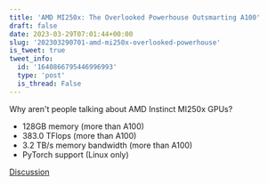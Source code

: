 ```yaml
---
title: 'AMD MI250x: The Overlooked Powerhouse Outsmarting A100'
draft: false
date: 2023-03-29T07:01:44+00:00
slug: '202303290701-amd-mi250x-overlooked-powerhouse'
is_tweet: true
tweet_info:
  id: '1640866795446996993'
  type: 'post'
  is_thread: False
---
```




Why aren't people talking about AMD Instinct MI250x GPUs?

- 128GB memory (more than A100)
- 383.0 TFlops (more than A100)
- 3.2 TB/s memory bandwidth (more than A100)
- PyTorch support (Linux only)

[Discussion](https://x.com/sytelus/status/1640866795446996993)
